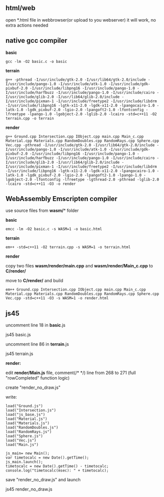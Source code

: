 html/web
--------------------

open *.html file in webbrowser(or upload to you webserver) it will work, no extra actions needed

native gcc compiler
--------------------

**basic**
```
gcc -lm -O2 basic.c -o basic
```
**terrain**
```
g++ -pthread -I/usr/include/gtk-2.0 -I/usr/lib64/gtk-2.0/include -I/usr/include/pango-1.0 -I/usr/include/atk-1.0 -I/usr/include/gdk-pixbuf-2.0 -I/usr/include/libpng16 -I/usr/include/pango-1.0 -I/usr/include/harfbuzz -I/usr/include/pango-1.0 -I/usr/include/cairo -I/usr/include/glib-2.0 -I/usr/lib64/glib-2.0/include -I/usr/include/pixman-1 -I/usr/include/freetype2 -I/usr/include/libdrm -I/usr/include/libpng16 -lgtk-x11-2.0 -lgdk-x11-2.0 -lpangocairo-1.0 -latk-1.0 -lgdk_pixbuf-2.0 -lgio-2.0 -lpangoft2-1.0 -lfontconfig -lfreetype -lpango-1.0 -lgobject-2.0 -lglib-2.0 -lcairo -std=c++11 -O2 terrain.cpp -o terrain
```
**render**
```
g++ Ground.cpp Intersection.cpp IObject.cpp main.cpp Main_c.cpp Material.cpp Materials.cpp RandomDoubles.cpp RandomRays.cpp Sphere.cpp Vec.cpp -pthread -I/usr/include/gtk-2.0 -I/usr/lib64/gtk-2.0/include -I/usr/include/pango-1.0 -I/usr/include/atk-1.0 -I/usr/include/gdk-pixbuf-2.0 -I/usr/include/libpng16 -I/usr/include/pango-1.0 -I/usr/include/harfbuzz -I/usr/include/pango-1.0 -I/usr/include/cairo -I/usr/include/glib-2.0 -I/usr/lib64/glib-2.0/include -I/usr/include/pixman-1 -I/usr/include/freetype2 -I/usr/include/libdrm -I/usr/include/libpng16 -lgtk-x11-2.0 -lgdk-x11-2.0 -lpangocairo-1.0 -latk-1.0 -lgdk_pixbuf-2.0 -lgio-2.0 -lpangoft2-1.0 -lpango-1.0 -lgobject-2.0 -lfontconfig -lfreetype -lgthread-2.0 -pthread -lglib-2.0 -lcairo -std=c++11 -O3 -o render
```
WebAssembly Emscripten compiler
--------------------

use source files from **wasm/*** folder

**basic**
```
emcc -lm -O2 basic.c -s WASM=1 -o basic.html
```
**terrain**
```
em++ -std=c++11 -O2 terrain.cpp -s WASM=1 -o terrain.html
```
**render**

copy two files **wasm/render/main.cpp** and **wasm/render/Main_c.cpp** to **C/render/**

move to **C/render/** and build
```
em++ Ground.cpp Intersection.cpp IObject.cpp main.cpp Main_c.cpp Material.cpp Materials.cpp RandomDoubles.cpp RandomRays.cpp Sphere.cpp Vec.cpp -std=c++11 -O3 -s WASM=1 -o render.html
```

js45 
--------------------

uncomment line 18 in **basic**.js

js45 basic.js

uncomment line 86 in  **terrain**.js

js45 terrain.js



**render:**

edit **render/Main.js** file, comment(/* */) line from 268 to 271 (full "rowCompleted" function logic)

create "render_no_draw.js"

write:
```
load("Ground.js")
load("Intersection.js")
load("js_base.js")
load("Material.js")
load("Materials.js")
load("RandomDoubles.js")
load("RandomRays.js")
load("Sphere.js")
load("Vec.js")
load("Main.js")

js_main= new Main();
var timetocalc = new Date().getTime();
js_main.launch();
timetocalc = new Date().getTime() - timetocalc;
console.log("timetocalc(msec): " + timetocalc);
```
save "render_no_draw.js" and launch

js45 render_no_draw.js

